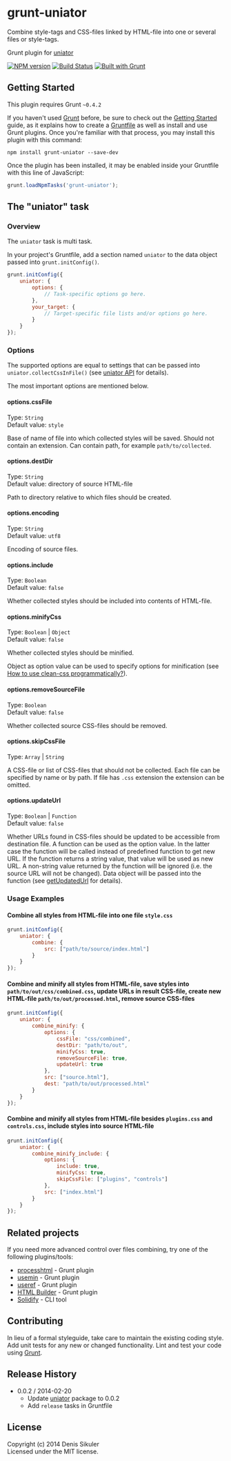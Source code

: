 # grunt-uniator

Combine style-tags and CSS-files linked by HTML-file into one or several files or style-tags.

Grunt plugin for [uniator](https://github.com/gamtiq/uniator)

[![NPM version](https://badge.fury.io/js/grunt-uniator.png)](http://badge.fury.io/js/grunt-uniator)
[![Build Status](https://secure.travis-ci.org/gamtiq/grunt-uniator.png?branch=master)](http://travis-ci.org/gamtiq/grunt-uniator)
[![Built with Grunt](https://cdn.gruntjs.com/builtwith.png)](http://gruntjs.com/)

## Getting Started
This plugin requires Grunt `~0.4.2`

If you haven't used [Grunt](http://gruntjs.com/) before, be sure to check out the [Getting Started](http://gruntjs.com/getting-started) guide, as it explains how to create a [Gruntfile](http://gruntjs.com/sample-gruntfile) as well as install and use Grunt plugins. Once you're familiar with that process, you may install this plugin with this command:

```shell
npm install grunt-uniator --save-dev
```

Once the plugin has been installed, it may be enabled inside your Gruntfile with this line of JavaScript:

```js
grunt.loadNpmTasks('grunt-uniator');
```

## The "uniator" task

### Overview
The `uniator` task is multi task.

In your project's Gruntfile, add a section named `uniator` to the data object passed into `grunt.initConfig()`.

```js
grunt.initConfig({
    uniator: {
        options: {
            // Task-specific options go here.
        },
        your_target: {
            // Target-specific file lists and/or options go here.
        }
    }
});
```

### Options

The supported options are equal to settings that can be passed into `uniator.collectCssInFile()`
(see [uniator API](https://github.com/gamtiq/uniator#api) for details).

The most important options are mentioned below.

#### options.cssFile
Type: `String`  
Default value: `style`

Base of name of file into which collected styles will be saved.
Should not contain an extension.
Can contain path, for example `path/to/collected`.

#### options.destDir
Type: `String`  
Default value: directory of source HTML-file

Path to directory relative to which files should be created.

#### options.encoding
Type: `String`  
Default value: `utf8`

Encoding of source files.

#### options.include
Type: `Boolean`  
Default value: `false`

Whether collected styles should be included into contents of HTML-file.

#### options.minifyCss
Type: `Boolean` | `Object`  
Default value: `false`

Whether collected styles should be minified.

Object as option value can be used to specify options for minification
(see [How to use clean-css programmatically?](https://github.com/GoalSmashers/clean-css#how-to-use-clean-css-programmatically)).

#### options.removeSourceFile
Type: `Boolean`  
Default value: `false`

Whether collected source CSS-files should be removed.

#### options.skipCssFile
Type: `Array` | `String`  

A CSS-file or list of CSS-files that should not be collected.
Each file can be specified by name or by path.
If file has `.css` extension the extension can be omitted.

#### options.updateUrl
Type: `Boolean` | `Function`  
Default value: `false`

Whether URLs found in CSS-files should be updated to be accessible from destination file.
A function can be used as the option value. In the latter case the function will be called
instead of predefined function to get new URL. If the function returns a string value, that value will be used as new URL.
A non-string value returned by the function will be ignored (i.e. the source URL will not be changed).
Data object will be passed into the function (see [getUpdatedUrl](https://github.com/gamtiq/uniator#getUpdatedUrl) for details).

### Usage Examples

#### Combine all styles from HTML-file into one file `style.css`

```js
grunt.initConfig({
    uniator: {
        combine: {
            src: ["path/to/source/index.html"]
        }
    }
});
```

#### Combine and minify all styles from HTML-file, save styles into `path/to/out/css/combined.css`, update URLs in result CSS-file, create new HTML-file `path/to/out/processed.html`, remove source CSS-files

```js
grunt.initConfig({
    uniator: {
        combine_minify: {
            options: {
                cssFile: "css/combined",
                destDir: "path/to/out",
                minifyCss: true,
                removeSourceFile: true,
                updateUrl: true
            },
            src: ["source.html"],
            dest: "path/to/out/processed.html"
        }
    }
});
```

#### Combine and minify all styles from HTML-file besides `plugins.css` and `controls.css`, include styles into source HTML-file

```js
grunt.initConfig({
    uniator: {
        combine_minify_include: {
            options: {
                include: true,
                minifyCss: true,
                skipCssFile: ["plugins", "controls"]
            },
            src: ["index.html"]
        }
    }
});
```

## Related projects

If you need more advanced control over files combining, try one of the following plugins/tools:

* [processhtml](https://github.com/dciccale/grunt-processhtml) - Grunt plugin
* [usemin](https://github.com/yeoman/grunt-usemin) - Grunt plugin
* [useref](https://github.com/pajtai/grunt-useref) - Grunt plugin
* [HTML Builder](https://github.com/spatools/grunt-html-build) - Grunt plugin
* [Solidify](https://github.com/Stylish-Fantasy/solidify) - CLI tool

## Contributing
In lieu of a formal styleguide, take care to maintain the existing coding style.
Add unit tests for any new or changed functionality.
Lint and test your code using [Grunt](http://gruntjs.com/).

## Release History

* 0.0.2 / 2014-02-20
    - Update [uniator](https://github.com/gamtiq/uniator) package to 0.0.2
    - Add `release` tasks in Gruntfile

## License
Copyright (c) 2014 Denis Sikuler  
Licensed under the MIT license.
